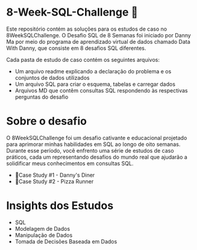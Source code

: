# 8-Week-SQL-Challenge 🎲

Este repositório contém as soluções para os estudos de caso no 8WeekSQLChallenge.
O Desafio SQL de 8 Semanas foi iniciado por Danny Ma por meio do programa de aprendizado virtual de dados chamado Data With Danny, que consiste em 8 desafios SQL diferentes.

Cada pasta de estudo de caso contém os seguintes arquivos:

- Um arquivo readme explicando a declaração do problema e os conjuntos de dados utilizados
- Um arquivo SQL para criar o esquema, tabelas e carregar dados
- Arquivos MD que contêm consultas SQL respondendo às respectivas perguntas do desafio

# Sobre o desafio
O 8WeekSQLChallenge foi um desafio cativante e educacional projetado para aprimorar minhas habilidades em SQL ao longo de oito semanas. Durante esse período, você enfrento uma série de estudos de caso práticos, cada um representando desafios do mundo real que ajudarão a solidificar meus conhecimentos em consultas SQL.
* 🍜Case Study #1 - Danny's Diner
* 🍕Case Study #2 - Pizza Runner

# Insights dos Estudos
- SQL
- Modelagem de Dados
- Manipulação de Dados
- Tomada de Decisões Baseada em Dados
